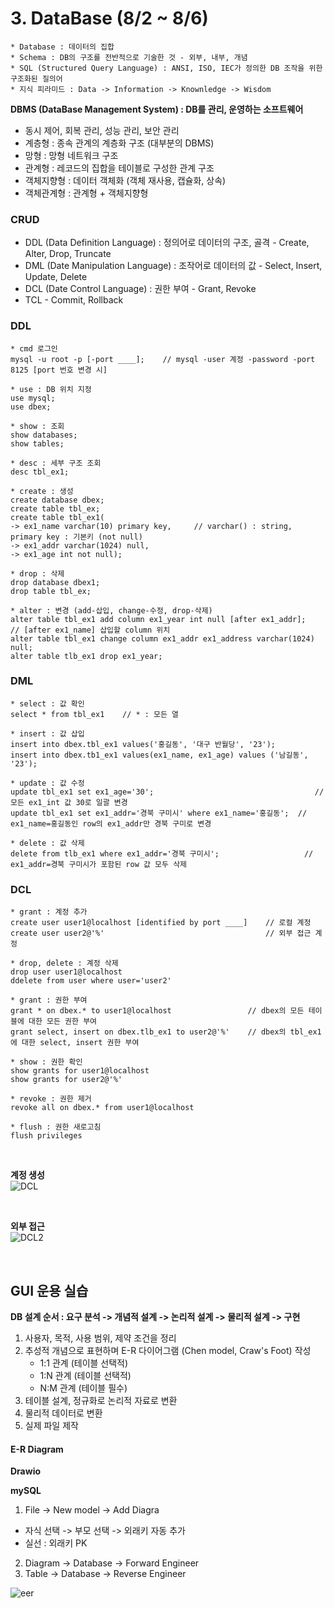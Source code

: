 # 3. DataBase (8/2 ~ 8/6)
```
* Database : 데이터의 집합
* Schema : DB의 구조를 전반적으로 기술한 것 - 외부, 내부, 개념
* SQL (Structured Query Language) : ANSI, ISO, IEC가 정의한 DB 조작을 위한 구조화된 질의어
* 지식 피라미드 : Data -> Information -> Knownledge -> Wisdom                  
```
**DBMS (DataBase Management System) : DB를 관리, 운영하는 소프트웨어**
 * 동시 제어, 회복 관리, 성능 관리, 보안 관리
 * 계층형 : 종속 관계의 계층화 구조 (대부분의 DBMS)
 * 망형 : 망형 네트워크 구조
 * 관계형 : 레코드의 집합을 테이블로 구성한 관계 구조
 * 객체지향형 : 데이터 객체화 (객체 재사용, 캡슐화, 상속)
 * 객체관계형 : 관계형 + 객체지향형
    
### CRUD
* DDL (Data Definition Language) : 정의어로 데이터의 구조, 골격 - Create, Alter, Drop, Truncate
* DML (Date Manipulation Language) : 조작어로 데이터의 값 - Select, Insert, Update, Delete
* DCL (Date Control Language) : 권한 부여 - Grant, Revoke
* TCL - Commit, Rollback
  
### DDL
```
* cmd 로그인
mysql -u root -p [-port ____];    // mysql -user 계정 -password -port 8125 [port 번호 변경 시]

* use : DB 위치 지정
use mysql;
use dbex; 

* show : 조회
show databases;
show tables;

* desc : 세부 구조 조회
desc tbl_ex1;

* create : 생성
create database dbex;
create table tbl_ex;
create table tbl_ex1(
-> ex1_name varchar(10) primary key,     // varchar() : string,       primary key : 기본키 (not null)
-> ex1_addr varchar(1024) null,
-> ex1_age int not null);

* drop : 삭제
drop database dbex1;
drop table tbl_ex;

* alter : 변경 (add-삽입, change-수정, drop-삭제)
alter table tbl_ex1 add column ex1_year int null [after ex1_addr];      // [after ex1_name] 삽입할 column 위치
alter table tbl_ex1 change column ex1_addr ex1_address varchar(1024) null;
alter table tlb_ex1 drop ex1_year;
```

### DML
```
* select : 값 확인
select * from tbl_ex1    // * : 모든 열

* insert : 값 삽입
insert into dbex.tbl_ex1 values('홍길동', '대구 반월당', '23');
insert into dbex.tb1_ex1 values(ex1_name, ex1_age) values ('남길동', '23');

* update : 값 수정
update tbl_ex1 set ex1_age='30';                                    // 모든 ex1_int 값 30로 일괄 변경
update tbl_ex1 set ex1_addr='경북 구미시' where ex1_name='홍길동';  // ex1_name=홍길동인 row의 ex1_addr만 경북 구미로 변경

* delete : 값 삭제
delete from tlb_ex1 where ex1_addr='경북 구미시';                   // ex1_addr=경북 구미시가 포함된 row 값 모두 삭제      
```

### DCL
```
* grant : 계정 추가
create user user1@localhost [identified by port ____]    // 로컬 계정
create user user2@'%'                                    // 외부 접근 계정

* drop, delete : 계정 삭제
drop user user1@localhost
ddelete from user where user='user2'

* grant : 권한 부여
grant * on dbex.* to user1@localhost                 // dbex의 모든 테이블에 대한 모든 권한 부여
grant select, insert on dbex.tlb_ex1 to user2@'%'    // dbex의 tbl_ex1에 대한 select, insert 권한 부여

* show : 권한 확인
show grants for user1@localhost
show grants for user2@'%'

* revoke : 권한 제거
revoke all on dbex.* from user1@localhost

* flush : 권한 새로고침
flush privileges
```
<br>

**계정 생성**     
![DCL](https://github.com/user-attachments/assets/93c9d39f-d134-41de-a759-1f54c1d42d78)

<br>

**외부 접근**     
![DCL2](https://github.com/user-attachments/assets/64f21771-d2a2-42b1-879a-326cd3455f0b)

<br>

GUI 운용 실습
-------------
**DB 설계 순서 : 요구 분석 -> 개념적 설계 -> 논리적 설계 -> 물리적 설계 -> 구현**
  1. 사용자, 목적, 사용 범위, 제약 조건을 정리
  2. 추성적 개념으로 표현하며 E-R 다이어그램 (Chen model, Craw's Foot) 작성
     * 1:1 관계 (테이블 선택적)
     * 1:N 관계 (테이블 선택적)
     * N:M 관계 (테이블 필수)
  3. 테이블 설계, 정규화로 논리적 자료로 변환
  4. 물리적 데이터로 변환
  5. 실제 파일 제작

#### E-R Diagram
**Drawio**

**mySQL**
1. File -> New model -> Add Diagra
  * 자식 선택 -> 부모 선택 -> 외래키 자동 추가
  * 실선 : 외래키 PK
2. Diagram -> Database -> Forward Engineer
3. Table -> Database -> Reverse Engineer

![eer](https://github.com/user-attachments/assets/652d9875-0d77-40b4-9a9b-9153480e8125)

